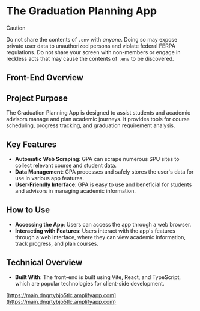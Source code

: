# The Graduation Planning App

> [!CAUTION]
> Do not share the contents of `.env` with *anyone*. Doing so may expose private user data to unauthorized persons and violate federal FERPA regulations. Do not share your screen with non-members or engage in reckless acts that may cause the contents of `.env` to be discovered.

## Front-End Overview

## Project Purpose

The Graduation Planning App is designed to assist students and academic advisors manage and plan academic journeys. It provides tools for course scheduling, progress tracking, and graduation requirement analysis.

## Key Features

- **Automatic Web Scraping**: GPA can scrape numerous SPU sites to collect relevant course and student data.
- **Data Management**: GPA processes and safely stores the user's data for use in various app features.
- **User-Friendly Interface**: GPA is easy to use and beneficial for students and advisors in managing academic information.

## How to Use

- **Accessing the App**: Users can access the app through a web browser.
- **Interacting with Features**: Users interact with the app's features through a web interface, where they can view academic information, track progress, and plan courses.

## Technical Overview

- **Built With**: The front-end is built using Vite, React, and TypeScript, which are popular technologies for client-side development.

[https://main.dnqrtybjo5tlc.amplifyapp.com](https://main.dnqrtybjo5tlc.amplifyapp.com)
